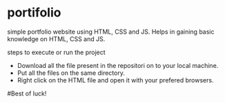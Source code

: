 # portifolio
simple portfolio website using HTML, CSS and JS.
Helps in gaining basic knowledge on HTML, CSS and JS.

steps to execute or run the project
* Download all the file present in the repositori on to your local machine.
* Put all the files on the same directory.
* Right click on the HTML file and open it with your prefered browsers.

#Best of luck!
